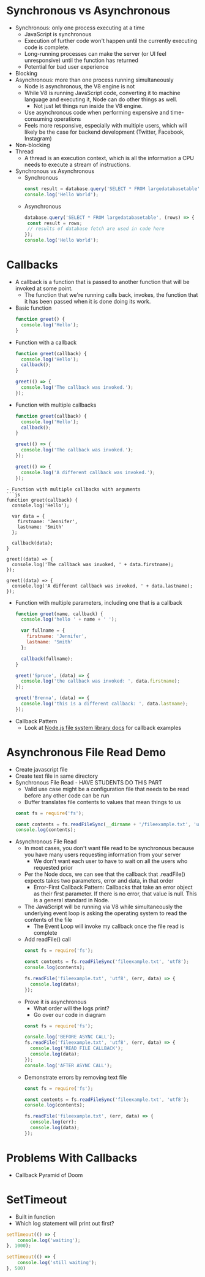 # Synchronous vs Asynchronous
  - Synchronous: only one process executing at a time
    - JavaScript is synchronous
    - Execution of further code won't happen until the currently executing code is complete.
    - Long-running processes can make the server (or UI feel unresponsive) until the function has returned
    - Potential for bad user experience
  - Blocking
  - Asynchronous: more than one process running simultaneously
    - Node is asynchronous, the V8 engine is not
    - While V8 is running JavaScript code, converting it to machine language and executing it, Node can do other things as well.
      - Not just let things run inside the V8 engine.
    - Use asynchronous code when performing expensive and time-consuming operations
    - Feels more responsive, especially with multiple users, which will likely be the case for backend development (Twitter, Facebook, Instagram)
  - Non-blocking
  - Thread
    - A thread is an execution context, which is all the information a CPU needs to execute a stream of instructions.
  - Synchronous vs Asynchronous
    - Synchronous
      ```js
      const result = database.query('SELECT * FROM largedatabasetable');
      console.log('Hello World');
      ```
    - Asynchronous
      ```js
      database.query('SELECT * FROM largedatabasetable', (rows) => {
       const result = rows;
       // results of database fetch are used in code here
      });
      console.log('Hello World');
      ```

# Callbacks
  - A callback is a function that is passed to another function that will be invoked at some point.
    - The function that we're running calls back, invokes, the function that it has been passed when it is done doing its work.
  - Basic function
    ```js
    function greet() {
      console.log('Hello');
    }
    ```
  - Function with a callback
    ```js
    function greet(callback) {
      console.log('Hello');
      callback();
    }

    greet(() => {
      console.log('The callback was invoked.');
    });
    ```
  - Function with multiple callbacks
    ```js
    function greet(callback) {
      console.log('Hello');
      callback();
    }

    greet(() => {
      console.log('The callback was invoked.');
    });

    greet(() => {
      console.log('A different callback was invoked.');
    });
  ```
- Function with multiple callbacks with arguments
  ```js
  function greet(callback) {
    console.log('Hello');

    var data = {
      firstname: 'Jennifer',
      lastname: 'Smith'
    };

    callback(data);
  }

  greet((data) => {
    console.log('The callback was invoked, ' + data.firstname);
  });

  greet((data) => {
    console.log('A different callback was invoked, ' + data.lastname);
  });
  ```
- Function with multiple parameters, including one that is a callback
  ```js
  function greet(name, callback) {
    console.log('hello ' + name + ' ');

    var fullname = {
      firstname: 'Jennifer',
      lastname: 'Smith'
    };

    callback(fullname);
  }

  greet('Spruce', (data) => {
    console.log('the callback was invoked: ', data.firstname);
  });

  greet('Brenna', (data) => {
    console.log('this is a different callback: ', data.lastname);
  });
  ```
- Callback Pattern
  - Look at [Node.js file system library docs](https://nodejs.org/docs/v8.3.0/api/fs.html) for callback examples

# Asynchronous File Read Demo
  - Create javascript file
  - Create text file in same directory
  - Synchronous File Read - HAVE STUDENTS DO THIS PART
    - Valid use case might be a configuration file that needs to be read before any other code can be run
    - Buffer translates file contents to values that mean things to us
    ```js
    const fs = require('fs');

    const contents = fs.readFileSync(__dirname + '/fileexample.txt', 'utf8');
    console.log(contents);
    ```
  - Asynchronous File Read
    - In most cases, you don't want file read to be synchronous because you have many users requesting information from your server
      - We don't want each user to have to wait on all the users who requested prior
    - Per the Node docs, we can see that the callback that .readFile() expects takes two parameters, error and data, in that order
      - Error-First Callback Pattern: Callbacks that take an error object as their first parameter. If there is no error, that value is null. This is a general standard in Node.
    - The JavaScript will be running via V8 while simultaneously the underlying event loop is asking the operating system to read the contents of the file
      - The Event Loop will invoke my callback once the file read is complete
    - Add readFile() call
      ```js
      const fs = require('fs');

      const contents = fs.readFileSync('fileexample.txt', 'utf8');
      console.log(contents);

      fs.readFile('fileexample.txt', 'utf8', (err, data) => {
        console.log(data);
      });
      ```
    - Prove it is asynchronous
      - What order will the logs print?
      - Go over our code in diagram
      ```js
      const fs = require('fs');

      console.log('BEFORE ASYNC CALL');
      fs.readFile('fileexample.txt', 'utf8', (err, data) => {
        console.log('READ FILE CALLBACK');
        console.log(data);
      });
      console.log('AFTER ASYNC CALL');
      ```
    - Demonstrate errors by removing text file
      ```js
      const fs = require('fs');

      const contents = fs.readFileSync('fileexample.txt', 'utf8');
      console.log(contents);

      fs.readFile('fileexample.txt', (err, data) => {
        console.log(err);
        console.log(data);
      });
      ```

# Problems With Callbacks
  - Callback Pyramid of Doom

# SetTimeout
  - Built in function
  - Which log statement will print out first?
  ```js
  setTimeout(() => {
      console.log('waiting');
  }, 1000);

  setTimeout(() => {
      console.log('still waiting');
  }, 500)
  ```
